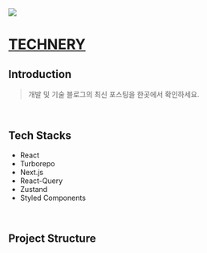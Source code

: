 <img src="https://i.imgur.com/QGp88cp.png">

# [TECHNERY](https://tech-recent.vercel.app/)

## Introduction

> 개발 및 기술 블로그의 최신 포스팅을 한곳에서 확인하세요.

<br/>

## Tech Stacks

- React
- Turborepo
- Next.js
- React-Query
- Zustand
- Styled Components

<br/>

## Project Structure
